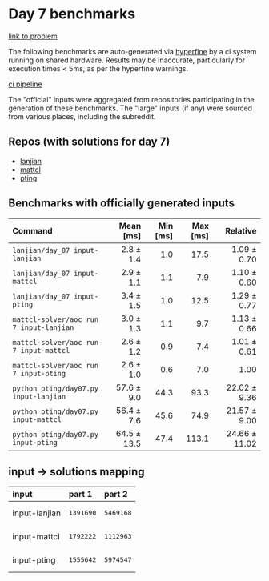# Day 7 benchmarks

[link to problem](http://adventofcode.com/2022/day/7)

The following benchmarks are auto-generated via [hyperfine](https://github.com/sharkdp/hyperfine) by a ci system running on shared hardware. Results may be inaccurate, particularly for execution times < 5ms, as per the hyperfine warnings.

[ci pipeline](http://ci.papercode.net:8080/teams/aoc2022/pipelines/aoc-compare-2022)

The "official" inputs were aggregated from repositories participating in the generation of these benchmarks. The "large" inputs (if any) were sourced from various places, including the subreddit.

## Repos (with solutions for day 7)


- [lanjian](https://github.com/LanJian/aoc-2022)
- [mattcl](https://github.com/mattcl/aoc2022)
- [pting](https://github.com/pting/aoc2022)

## Benchmarks with officially generated inputs
| Command | Mean [ms] | Min [ms] | Max [ms] | Relative |
|:---|---:|---:|---:|---:|
| `lanjian/day_07 input-lanjian` | 2.8 ± 1.4 | 1.0 | 17.5 | 1.09 ± 0.70 |
| `lanjian/day_07 input-mattcl` | 2.9 ± 1.1 | 1.1 | 7.9 | 1.10 ± 0.60 |
| `lanjian/day_07 input-pting` | 3.4 ± 1.5 | 1.0 | 12.5 | 1.29 ± 0.77 |
| `mattcl-solver/aoc run 7 input-lanjian` | 3.0 ± 1.3 | 1.1 | 9.7 | 1.13 ± 0.66 |
| `mattcl-solver/aoc run 7 input-mattcl` | 2.6 ± 1.2 | 0.9 | 7.4 | 1.01 ± 0.61 |
| `mattcl-solver/aoc run 7 input-pting` | 2.6 ± 1.0 | 0.6 | 7.0 | 1.00 |
| `python pting/day07.py input-lanjian` | 57.6 ± 9.0 | 44.3 | 93.3 | 22.02 ± 9.36 |
| `python pting/day07.py input-mattcl` | 56.4 ± 7.6 | 45.6 | 74.9 | 21.57 ± 9.00 |
| `python pting/day07.py input-pting` | 64.5 ± 13.5 | 47.4 | 113.1 | 24.66 ± 11.02 |

## input -> solutions mapping
|input|part 1|part 2|
|:---|:---|:---|
|input-lanjian|<pre>1391690</pre>|<pre>5469168</pre>|
|input-mattcl|<pre>1792222</pre>|<pre>1112963</pre>|
|input-pting|<pre>1555642</pre>|<pre>5974547</pre>|
